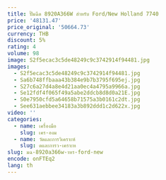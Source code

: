 ```yaml
---
title: ปั๊มฉีด 8920A366W สําหรับ Ford/New Holland 7740
price: '48131.47'
price_original: '50664.73'
currency: THB
discount: 5%
rating: 4
volume: 98
image: S2f5ecac3c5de48249c9c3742914f94481.jpg
images:
  - S2f5ecac3c5de48249c9c3742914f94481.jpg
  - Sa6b748ffbaaa43b384e9b7b3795f695ej.jpg
  - S27c6a27d4a8e4d21aa0ec4a4795a9966a.jpg
  - Se12fdf4f065f49a5abe2ddcb8d8d0a21E.jpg
  - S0e7950cfd5a64658b71575a3b0161c2dt.jpg
  - See631aebbee34183a3b892ddd1c2d622x.jpg
video: ''
categories:
  - name: เครื่องมือ
    slug: เคร-องม
  - name: วัดและการวิเคราะห์
    slug: ดและการว-เคราะห
slug: มฉ-8920a366w-าหร-ford-new
encode: onFTEq2
lang: th
---
```

  